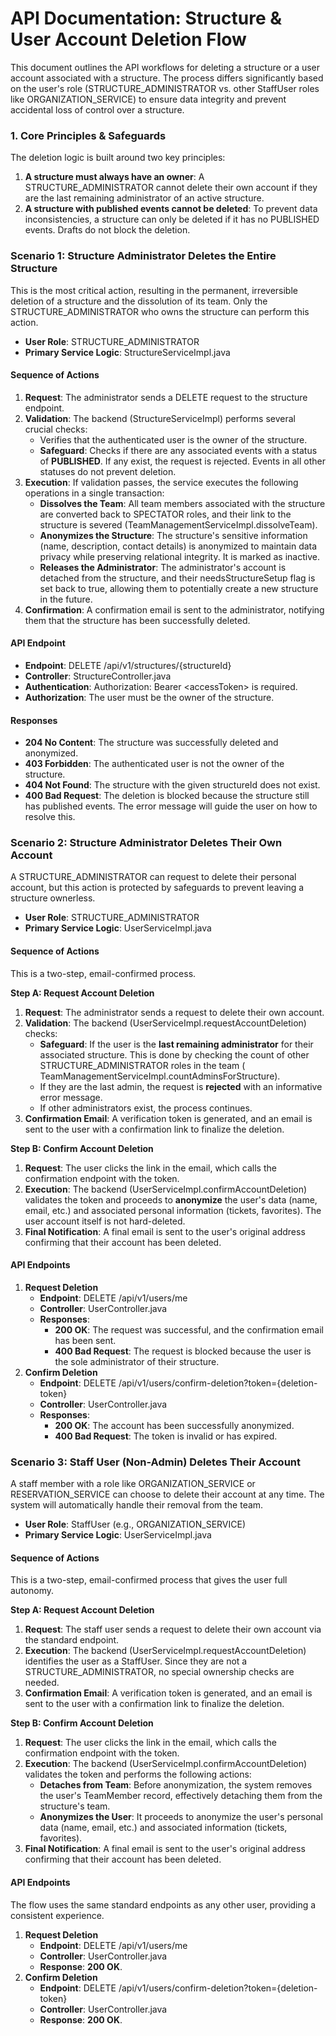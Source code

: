 # **API Documentation: Structure & User Account Deletion Flow**

This document outlines the API workflows for deleting a structure or a user account associated with a structure. The
process differs significantly based on the user's role (STRUCTURE\_ADMINISTRATOR vs. other StaffUser roles like
ORGANIZATION\_SERVICE) to ensure data integrity and prevent accidental loss of control over a structure.

### **1\. Core Principles & Safeguards**

The deletion logic is built around two key principles:

1. **A structure must always have an owner**: A STRUCTURE\_ADMINISTRATOR cannot delete their own account if they are the
   last remaining administrator of an active structure.
2. **A structure with published events cannot be deleted**: To prevent data inconsistencies, a structure can only be
   deleted if it has no PUBLISHED events. Drafts do not block the deletion.

### **Scenario 1: Structure Administrator Deletes the Entire Structure**

This is the most critical action, resulting in the permanent, irreversible deletion of a structure and the dissolution
of its team. Only the STRUCTURE\_ADMINISTRATOR who owns the structure can perform this action.

* **User Role**: STRUCTURE\_ADMINISTRATOR
* **Primary Service Logic**: StructureServiceImpl.java

#### **Sequence of Actions**

1. **Request**: The administrator sends a DELETE request to the structure endpoint.
2. **Validation**: The backend (StructureServiceImpl) performs several crucial checks:
    * Verifies that the authenticated user is the owner of the structure.
    * **Safeguard**: Checks if there are any associated events with a status of **PUBLISHED**. If any exist, the request
      is rejected. Events in all other statuses do not prevent deletion.
3. **Execution**: If validation passes, the service executes the following operations in a single transaction:
    * **Dissolves the Team**: All team members associated with the structure are converted back to SPECTATOR roles, and
      their link to the structure is severed (TeamManagementServiceImpl.dissolveTeam).
    * **Anonymizes the Structure**: The structure's sensitive information (name, description, contact details) is
      anonymized to maintain data privacy while preserving relational integrity. It is marked as inactive.
    * **Releases the Administrator**: The administrator's account is detached from the structure, and their
      needsStructureSetup flag is set back to true, allowing them to potentially create a new structure in the future.
4. **Confirmation**: A confirmation email is sent to the administrator, notifying them that the structure has been
   successfully deleted.

#### **API Endpoint**

* **Endpoint**: DELETE /api/v1/structures/{structureId}
* **Controller**: StructureController.java
* **Authentication**: Authorization: Bearer \<accessToken\> is required.
* **Authorization**: The user must be the owner of the structure.

#### **Responses**

* **204 No Content**: The structure was successfully deleted and anonymized.
* **403 Forbidden**: The authenticated user is not the owner of the structure.
* **404 Not Found**: The structure with the given structureId does not exist.
* **400 Bad Request**: The deletion is blocked because the structure still has published events. The error message will
  guide the user on how to resolve this.

### **Scenario 2: Structure Administrator Deletes Their Own Account**

A STRUCTURE\_ADMINISTRATOR can request to delete their personal account, but this action is protected by safeguards to
prevent leaving a structure ownerless.

* **User Role**: STRUCTURE\_ADMINISTRATOR
* **Primary Service Logic**: UserServiceImpl.java

#### **Sequence of Actions**

This is a two-step, email-confirmed process.

**Step A: Request Account Deletion**

1. **Request**: The administrator sends a request to delete their own account.
2. **Validation**: The backend (UserServiceImpl.requestAccountDeletion) checks:
    * **Safeguard**: If the user is the **last remaining administrator** for their associated structure. This is done by
      checking the count of other STRUCTURE\_ADMINISTRATOR roles in the team (
      TeamManagementServiceImpl.countAdminsForStructure).
    * If they are the last admin, the request is **rejected** with an informative error message.
    * If other administrators exist, the process continues.
3. **Confirmation Email**: A verification token is generated, and an email is sent to the user with a confirmation link
   to finalize the deletion.

**Step B: Confirm Account Deletion**

1. **Request**: The user clicks the link in the email, which calls the confirmation endpoint with the token.
2. **Execution**: The backend (UserServiceImpl.confirmAccountDeletion) validates the token and proceeds to **anonymize**
   the user's data (name, email, etc.) and associated personal information (tickets, favorites). The user account itself
   is not hard-deleted.
3. **Final Notification**: A final email is sent to the user's original address confirming that their account has been
   deleted.

#### **API Endpoints**

1. **Request Deletion**
    * **Endpoint**: DELETE /api/v1/users/me
    * **Controller**: UserController.java
    * **Responses**:
        * **200 OK**: The request was successful, and the confirmation email has been sent.
        * **400 Bad Request**: The request is blocked because the user is the sole administrator of their structure.
2. **Confirm Deletion**
    * **Endpoint**: DELETE /api/v1/users/confirm-deletion?token={deletion-token}
    * **Controller**: UserController.java
    * **Responses**:
        * **200 OK**: The account has been successfully anonymized.
        * **400 Bad Request**: The token is invalid or has expired.

### **Scenario 3: Staff User (Non-Admin) Deletes Their Account**

A staff member with a role like ORGANIZATION\_SERVICE or RESERVATION\_SERVICE can choose to delete their account at any
time. The system will automatically handle their removal from the team.

* **User Role**: StaffUser (e.g., ORGANIZATION\_SERVICE)
* **Primary Service Logic**: UserServiceImpl.java

#### **Sequence of Actions**

This is a two-step, email-confirmed process that gives the user full autonomy.

**Step A: Request Account Deletion**

1. **Request**: The staff user sends a request to delete their own account via the standard endpoint.
2. **Execution**: The backend (UserServiceImpl.requestAccountDeletion) identifies the user as a StaffUser. Since they
   are not a STRUCTURE\_ADMINISTRATOR, no special ownership checks are needed.
3. **Confirmation Email**: A verification token is generated, and an email is sent to the user with a confirmation link
   to finalize the deletion.

**Step B: Confirm Account Deletion**

1. **Request**: The user clicks the link in the email, which calls the confirmation endpoint with the token.
2. **Execution**: The backend (UserServiceImpl.confirmAccountDeletion) validates the token and performs the following
   actions:
    * **Detaches from Team**: Before anonymization, the system removes the user's TeamMember record, effectively
      detaching them from the structure's team.
    * **Anonymizes the User**: It proceeds to anonymize the user's personal data (name, email, etc.) and associated
      information (tickets, favorites).
3. **Final Notification**: A final email is sent to the user's original address confirming that their account has been
   deleted.

#### **API Endpoints**

The flow uses the same standard endpoints as any other user, providing a consistent experience.

1. **Request Deletion**
    * **Endpoint**: DELETE /api/v1/users/me
    * **Controller**: UserController.java
    * **Response**: **200 OK**.
2. **Confirm Deletion**
    * **Endpoint**: DELETE /api/v1/users/confirm-deletion?token={deletion-token}
    * **Controller**: UserController.java
    * **Response**: **200 OK**.